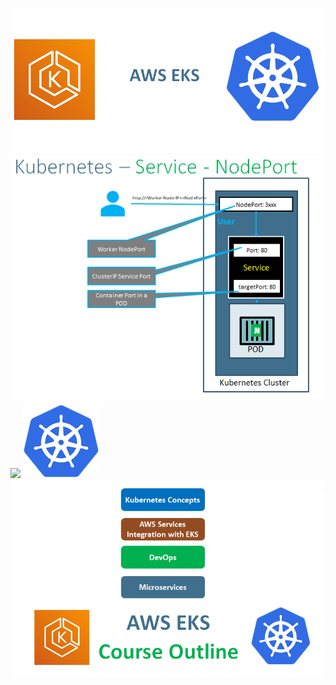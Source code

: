 ![](eks-kubernets.png)
![](NodePort-Service.png)
![](Kubernetes-ReplicaSets.png)
![](kubernets.png)
![](2023-07-16-02-58-02.png)